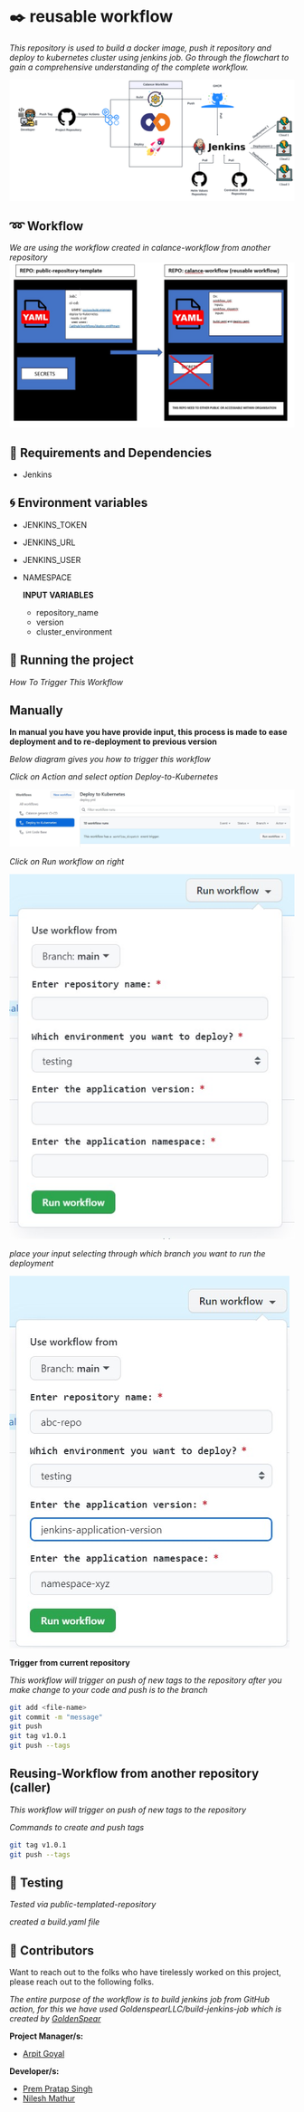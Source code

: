 # :black_nib: reusable workflow

*This repository is used to build a docker image, push it repository and deploy to kubernetes cluster using jenkins job. Go through the flowchart to gain a comprehensive understanding of the complete workflow.*

![CI/CD_workflow](images/CI_CD_workflow_diagram.png)

## :loop: Workflow

*We are using the workflow created in calance-workflow from another repository*
![sample](images/workflow.jpg)

## :baby: Requirements and Dependencies

* Jenkins

## :cyclone: Environment variables

* JENKINS_TOKEN
* JENKINS_URL
* JENKINS_USER
* NAMESPACE

    **INPUT VARIABLES**

  * repository_name
  * version
  * cluster_environment

## :tada: Running the project

*How To Trigger This Workflow*

## Manually

**In manual you have you have provide input, this process is made to ease deployment and to re-deployment to previous version**

*Below diagram gives you how to trigger this workflow*

*Click on Action and select option Deploy-to-Kubernetes*

![sample](images/Action-Deploy.jpg)

*Click on Run workflow on right*

![sample](images/Run-Workflow.jpg)

*place your input selecting through which branch you want to run the deployment*

![sample](images/workflow-input.jpg)

**Trigger from current repository**

*This workflow will trigger on push of new tags to the repository after you make change to your code and push is to the branch*

```bash
git add <file-name>
git commit -m "message"
git push
git tag v1.0.1
git push --tags
```

## **Reusing-Workflow from another repository (caller)**

*This workflow will trigger on push of new tags to the repository*

*Commands to create and push tags*

```bash
git tag v1.0.1
git push --tags
```

## :flashlight: Testing

*Tested via public-templated-repository*

*created a build.yaml file*

## :information_desk_person: Contributors

Want to reach out to the folks who have tirelessly worked on this project, please reach out to the following folks.

*The entire purpose of the workflow is to build jenkins job from GitHub action, for this we have used GoldenspearLLC/build-jenkins-job which is created by [GoldenSpear](https://github.com/GoldenspearLLC/build-jenkins-job)*

**Project Manager/s:**

- [Arpit Goyal](https://github.com/agoyalcalance)

**Developer/s:**

- [Prem Pratap Singh](https://github.com/ppsinghcalance)
- [Nilesh Mathur](https://github.com/nmathur478)
